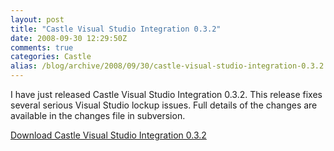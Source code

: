 ```yaml
---
layout: post
title: "Castle Visual Studio Integration 0.3.2"
date: 2008-09-30 12:29:50Z
comments: true
categories: Castle
alias: /blog/archive/2008/09/30/castle-visual-studio-integration-0.3.2.aspx
---
```


I have just released Castle Visual Studio Integration 0.3.2. This release fixes several serious Visual Studio lockup issues.
Full details of the changes are available in the changes file in subversion.

[Download Castle Visual Studio Integration 0.3.2](/projects/cvsi/CVSI-0.3.2.msi)
